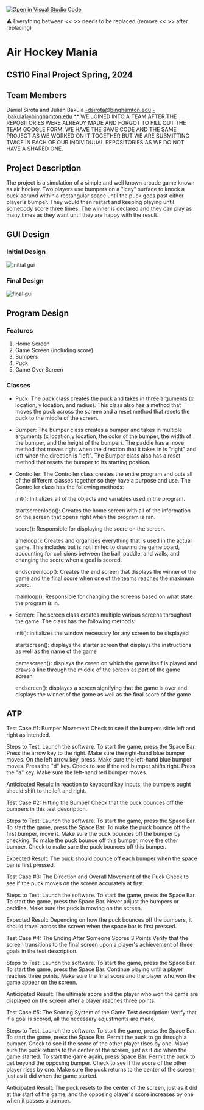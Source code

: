 [![Open in Visual Studio Code](https://classroom.github.com/assets/open-in-vscode-718a45dd9cf7e7f842a935f5ebbe5719a5e09af4491e668f4dbf3b35d5cca122.svg)](https://classroom.github.com/online_ide?assignment_repo_id=14588368&assignment_repo_type=AssignmentRepo)

:warning: Everything between << >> needs to be replaced (remove << >> after replacing)

#  Air Hockey Mania 
## CS110 Final Project  Spring, 2024

## Team Members

Daniel Sirota and Julian Bakula
-dsirota@binghamton.edu
-jbakula1@binghamton.edu
** WE JOINED INTO A TEAM AFTER THE REPOSITORIES WERE ALREADY MADE AND FORGOT TO FILL OUT THE TEAM GOOGLE FORM. WE HAVE THE SAME CODE AND THE SAME PROJECT AS WE WORKED ON IT TOGETHER BUT WE ARE SUBMITTING TWICE IN EACH OF OUR INDIVIDUUAL REPOSITORIES AS WE DO NOT HAVE A SHARED ONE.

## Project Description

The project is a simulation of a simple and well known arcade game known as air hockey. Two players use bumpers on a "icey" surface to knock a puck aorund within a rectangular space until the puck goes past either player's bumper. They would then restart and keeping playing until somebody score three times. The winner is declared and they can play as many times as they want until they are happy with the result.

## GUI Design

### Initial Design

![initial gui](assets/original_idea_sketch.png)

### Final Design

![final gui](assets/running_program_screenshot.png)

## Program Design

### Features

1. Home Screen
2. Game Screen (including score)
3. Bumpers
4. Puck
5. Game Over Screen

### Classes

- Puck: The puck class creates the puck and takes in three arguments (x location, y location, and radius). This class also has a method that moves the puck across the screen and a reset method that resets the puck to the middle of the screen.

- Bumper: The bumper class creates a bumper and takes in multiple arguments (x location,y location, the color of the bumper, the width of the bumper, and the height of the bumper). The paddle has a move method that moves right when the direction that it takes in is "right" and left when the direction is "left". The Bumper class also has a reset method that resets the bumper to its starting position.

- Controller: The Controller class creates the entire program and puts all of the different classes together so they have a purpose and use. The Controller class has the following methods:

    init(): Initializes all of the objects and variables used in the program.

    startscreenloop(): Creates the home screen with all of the information on the screen that opens right when the program is ran.

    score(): Responsible for displaying the score on the screen.

    ameloop(): Creates and organizes everything that is used in the actual game. This includes but is not limited to drawing the game board, accounting for collisions between the ball, paddle, and walls, and changing the score when a goal is scored.

    endscreenloop(): Creates the end screen that displays the winner of the game and the final score when one of the teams reaches the maximum score.

    mainloop(): Responsible for changing the screens based on what state the program is in.

- Screen: The screen class creates multiple various screens throughout the game. The class has the following methods: 

    init(): initializes the window necessary for any screen to be displayed

    startscreen(): displays the starter screen that displays the instructions as well as the name of the game

    gamescreen(): displays the creen on which the game itself is played and draws a line through the middle of the screen as part of the game screen

    endscreen(): displayes a screen signifying that the game is over and displays the winner of the game as well as the final score of the game

## ATP
Test Case #1: Bumper Movement 
Check to see if the bumpers slide left and right as intended.

Steps to Test: Launch the software. To start the game, press the Space Bar. Press the arrow key to the right. Make sure the right-hand blue bumper moves. On the left arrow key, press. Make sure the left-hand blue bumper moves. Press the "d" key. Check to see if the red bumper shifts right. Press the "a" key. Make sure the left-hand red bumper moves.

Anticipated Result: In reaction to keyboard key inputs, the bumpers ought should shift to the left and right.


Test Case #2: Hitting the Bumper
Check that the puck bounces off the bumpers in this test description.

Steps to Test: Launch the software. To start the game, press the Space Bar. To start the game, press the Space Bar. To make the puck bounce off the first bumper, move it. Make sure the puck bounces off the bumper by checking. To make the puck bounce off this bumper, move the other bumper. Check to make sure the puck bounces off this bumper.

Expected Result: The puck should bounce off each bumper when the space bar is first pressed.


Test Case #3: The Direction and Overall Movement of the Puck
Check to see if the puck moves on the screen accurately at first.

Steps to Test: Launch the software. To start the game, press the Space Bar. To start the game, press the Space Bar. Never adjust the bumpers or paddles. Make sure the puck is moving on the screen.

Expected Result: Depending on how the puck bounces off the bumpers, it should travel across the screen when the space bar is first pressed.


Test Case #4: The Ending After Someone Scores 3 Points
Verify that the screen transitions to the final screen upon a player's achievement of three goals in the test description.

Steps to Test: Launch the software. To start the game, press the Space Bar. To start the game, press the Space Bar. Continue playing until a player reaches three points. Make sure the final score and the player who won the game appear on the screen.

Anticipated Result: The ultimate score and the player who won the game are displayed on the screen after a player reaches three points.


Test Case #5: The Scoring System of the Game
Test description: Verify that if a goal is scored, all the necessary adjustments are made.

Steps to Test: Launch the software. To start the game, press the Space Bar. To start the game, press the Space Bar. Permit the puck to go through a bumper. Check to see if the score of the other player rises by one. Make sure the puck returns to the center of the screen, just as it did when the game started. To start the game again, press Space Bar. Permit the puck to get beyond the opposing bumper. Check to see if the score of the other player rises by one. Make sure the puck returns to the center of the screen, just as it did when the game started.

Anticipated Result: The puck resets to the center of the screen, just as it did at the start of the game, and the opposing player's score increases by one when it passes a bumper.